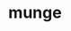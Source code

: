 ---
title: "munge"
layout: cache
categories: [package, develop]
meta: {"versions": ["0.5.14", "0.5.15"], "compilers": ["gcc@=11.1.0", "gcc@=11.3.0", "gcc@=7.5.0"], "oss": ["ubuntu18.04", "ubuntu20.04", "ubuntu22.04"], "platforms": ["linux"], "targets": ["ppc64le", "x86_64", "x86_64_v3"], "stacks": ["e4s", "e4s-power", "radiuss", "root", "tutorial"], "num_specs": 28, "num_specs_by_stack": {"radiuss": 19, "tutorial": 20, "root": 28, "e4s-power": 4, "e4s": 3}}
spec_details: [{"hash": "yleaibusivnqb63hgl3i54agkxuncejp", "compiler": "gcc@=7.5.0", "versions": ["0.5.15"], "os": "ubuntu18.04", "platform": "linux", "target": "x86_64", "variants": ["localstatedir=PREFIX/var"], "stacks": ["radiuss", "tutorial", "root"], "size": "-", "tarball": "https://binaries.spack.io/develop/build_cache/linux-ubuntu18.04-x86_64/gcc-7.5.0/munge-0.5.15/linux-ubuntu18.04-x86_64-gcc-7.5.0-munge-0.5.15-yleaibusivnqb63hgl3i54agkxuncejp.spack"}, {"hash": "y5dbf5lfb6zxcopxhpi6nt4ecokreclr", "compiler": "gcc@=7.5.0", "versions": ["0.5.15"], "os": "ubuntu18.04", "platform": "linux", "target": "x86_64", "variants": ["localstatedir=PREFIX/var"], "stacks": ["radiuss", "tutorial", "root"], "size": "-", "tarball": "https://binaries.spack.io/develop/build_cache/linux-ubuntu18.04-x86_64/gcc-7.5.0/munge-0.5.15/linux-ubuntu18.04-x86_64-gcc-7.5.0-munge-0.5.15-y5dbf5lfb6zxcopxhpi6nt4ecokreclr.spack"}, {"hash": "d7zheb42gxfydh2t4uxqpkrrvltfhex5", "compiler": "gcc@=7.5.0", "versions": ["0.5.15"], "os": "ubuntu18.04", "platform": "linux", "target": "x86_64", "variants": ["localstatedir=PREFIX/var"], "stacks": ["radiuss", "tutorial", "root"], "size": "-", "tarball": "https://binaries.spack.io/develop/build_cache/linux-ubuntu18.04-x86_64/gcc-7.5.0/munge-0.5.15/linux-ubuntu18.04-x86_64-gcc-7.5.0-munge-0.5.15-d7zheb42gxfydh2t4uxqpkrrvltfhex5.spack"}, {"hash": "bfebxlyb6xrxm5z7o4vkidzeksyswqf4", "compiler": "gcc@=7.5.0", "versions": ["0.5.14"], "os": "ubuntu18.04", "platform": "linux", "target": "x86_64", "variants": ["localstatedir=PREFIX/var"], "stacks": ["radiuss", "tutorial", "root"], "size": "-", "tarball": "https://binaries.spack.io/develop/build_cache/linux-ubuntu18.04-x86_64/gcc-7.5.0/munge-0.5.14/linux-ubuntu18.04-x86_64-gcc-7.5.0-munge-0.5.14-bfebxlyb6xrxm5z7o4vkidzeksyswqf4.spack"}, {"hash": "vey7eyd3sja7yhtswysuxlyymv22gbb2", "compiler": "gcc@=7.5.0", "versions": ["0.5.15"], "os": "ubuntu18.04", "platform": "linux", "target": "x86_64", "variants": ["build_system=autotools", "localstatedir=PREFIX/var"], "stacks": ["radiuss", "tutorial", "root"], "size": "-", "tarball": "https://binaries.spack.io/develop/build_cache/linux-ubuntu18.04-x86_64/gcc-7.5.0/munge-0.5.15/linux-ubuntu18.04-x86_64-gcc-7.5.0-munge-0.5.15-vey7eyd3sja7yhtswysuxlyymv22gbb2.spack"}, {"hash": "rsdux4w2pl6efbxboznrwrywdynoljf2", "compiler": "gcc@=7.5.0", "versions": ["0.5.15"], "os": "ubuntu18.04", "platform": "linux", "target": "x86_64", "variants": ["build_system=autotools", "localstatedir=PREFIX/var"], "stacks": ["radiuss", "tutorial", "root"], "size": "-", "tarball": "https://binaries.spack.io/develop/build_cache/linux-ubuntu18.04-x86_64/gcc-7.5.0/munge-0.5.15/linux-ubuntu18.04-x86_64-gcc-7.5.0-munge-0.5.15-rsdux4w2pl6efbxboznrwrywdynoljf2.spack"}, {"hash": "mr5egsr2lzy6oyaypn5cwc2mwf6i76xd", "compiler": "gcc@=7.5.0", "versions": ["0.5.15"], "os": "ubuntu18.04", "platform": "linux", "target": "x86_64", "variants": ["localstatedir=PREFIX/var"], "stacks": ["radiuss", "tutorial", "root"], "size": "-", "tarball": "https://binaries.spack.io/develop/build_cache/linux-ubuntu18.04-x86_64/gcc-7.5.0/munge-0.5.15/linux-ubuntu18.04-x86_64-gcc-7.5.0-munge-0.5.15-mr5egsr2lzy6oyaypn5cwc2mwf6i76xd.spack"}, {"hash": "qfddwk6u7zhmzpxo7o4m5nwb54w2e7yr", "compiler": "gcc@=7.5.0", "versions": ["0.5.15"], "os": "ubuntu18.04", "platform": "linux", "target": "x86_64", "variants": ["build_system=autotools", "localstatedir=PREFIX/var"], "stacks": ["radiuss", "tutorial", "root"], "size": "-", "tarball": "https://binaries.spack.io/develop/build_cache/linux-ubuntu18.04-x86_64/gcc-7.5.0/munge-0.5.15/linux-ubuntu18.04-x86_64-gcc-7.5.0-munge-0.5.15-qfddwk6u7zhmzpxo7o4m5nwb54w2e7yr.spack"}, {"hash": "ja6h4fkrsxoljcveucdxlpmgug6q75ob", "compiler": "gcc@=7.5.0", "versions": ["0.5.15"], "os": "ubuntu18.04", "platform": "linux", "target": "x86_64", "variants": ["build_system=autotools", "localstatedir=PREFIX/var"], "stacks": ["radiuss", "tutorial", "root"], "size": "-", "tarball": "https://binaries.spack.io/develop/build_cache/linux-ubuntu18.04-x86_64/gcc-7.5.0/munge-0.5.15/linux-ubuntu18.04-x86_64-gcc-7.5.0-munge-0.5.15-ja6h4fkrsxoljcveucdxlpmgug6q75ob.spack"}, {"hash": "qvax5eokjxz7jp3nmhqaitz76r54dewn", "compiler": "gcc@=7.5.0", "versions": ["0.5.15"], "os": "ubuntu18.04", "platform": "linux", "target": "x86_64", "variants": ["localstatedir=PREFIX/var"], "stacks": ["radiuss", "tutorial", "root"], "size": "-", "tarball": "https://binaries.spack.io/develop/build_cache/linux-ubuntu18.04-x86_64/gcc-7.5.0/munge-0.5.15/linux-ubuntu18.04-x86_64-gcc-7.5.0-munge-0.5.15-qvax5eokjxz7jp3nmhqaitz76r54dewn.spack"}, {"hash": "jauzdxyka3ykcb3ihwqekqs3qhalgp6n", "compiler": "gcc@=7.5.0", "versions": ["0.5.15"], "os": "ubuntu18.04", "platform": "linux", "target": "x86_64", "variants": ["build_system=autotools", "localstatedir=PREFIX/var"], "stacks": ["radiuss", "tutorial", "root"], "size": "-", "tarball": "https://binaries.spack.io/develop/build_cache/linux-ubuntu18.04-x86_64/gcc-7.5.0/munge-0.5.15/linux-ubuntu18.04-x86_64-gcc-7.5.0-munge-0.5.15-jauzdxyka3ykcb3ihwqekqs3qhalgp6n.spack"}, {"hash": "vuwj3e4vlaiaqnfjs6bn4j3oracgmoe5", "compiler": "gcc@=7.5.0", "versions": ["0.5.15"], "os": "ubuntu18.04", "platform": "linux", "target": "x86_64", "variants": ["build_system=autotools", "localstatedir=PREFIX/var"], "stacks": ["radiuss", "tutorial", "root"], "size": "-", "tarball": "https://binaries.spack.io/develop/build_cache/linux-ubuntu18.04-x86_64/gcc-7.5.0/munge-0.5.15/linux-ubuntu18.04-x86_64-gcc-7.5.0-munge-0.5.15-vuwj3e4vlaiaqnfjs6bn4j3oracgmoe5.spack"}, {"hash": "hfu6ctrdrh25ao57ptbro2sbejzuxdlt", "compiler": "gcc@=7.5.0", "versions": ["0.5.15"], "os": "ubuntu18.04", "platform": "linux", "target": "x86_64", "variants": ["build_system=autotools", "localstatedir=PREFIX/var"], "stacks": ["radiuss", "tutorial", "root"], "size": "-", "tarball": "https://binaries.spack.io/develop/build_cache/linux-ubuntu18.04-x86_64/gcc-7.5.0/munge-0.5.15/linux-ubuntu18.04-x86_64-gcc-7.5.0-munge-0.5.15-hfu6ctrdrh25ao57ptbro2sbejzuxdlt.spack"}, {"hash": "upir3xgau6mo55dyd2hkld6kx64m2wqw", "compiler": "gcc@=7.5.0", "versions": ["0.5.15"], "os": "ubuntu18.04", "platform": "linux", "target": "x86_64_v3", "variants": ["build_system=autotools", "localstatedir=PREFIX/var"], "stacks": ["radiuss", "tutorial", "root"], "size": "-", "tarball": "https://binaries.spack.io/develop/build_cache/linux-ubuntu18.04-x86_64_v3/gcc-7.5.0/munge-0.5.15/linux-ubuntu18.04-x86_64_v3-gcc-7.5.0-munge-0.5.15-upir3xgau6mo55dyd2hkld6kx64m2wqw.spack"}, {"hash": "ta3xfauwlqdmh74ufhreityjblpgpud4", "compiler": "gcc@=7.5.0", "versions": ["0.5.15"], "os": "ubuntu18.04", "platform": "linux", "target": "x86_64_v3", "variants": ["build_system=autotools", "localstatedir=PREFIX/var"], "stacks": ["radiuss", "tutorial", "root"], "size": "-", "tarball": "https://binaries.spack.io/develop/build_cache/linux-ubuntu18.04-x86_64_v3/gcc-7.5.0/munge-0.5.15/linux-ubuntu18.04-x86_64_v3-gcc-7.5.0-munge-0.5.15-ta3xfauwlqdmh74ufhreityjblpgpud4.spack"}, {"hash": "w645mvrfutl7cvbebe5bzsyhv2celhit", "compiler": "gcc@=7.5.0", "versions": ["0.5.15"], "os": "ubuntu18.04", "platform": "linux", "target": "x86_64_v3", "variants": ["build_system=autotools", "localstatedir=PREFIX/var"], "stacks": ["radiuss", "tutorial", "root"], "size": "-", "tarball": "https://binaries.spack.io/develop/build_cache/linux-ubuntu18.04-x86_64_v3/gcc-7.5.0/munge-0.5.15/linux-ubuntu18.04-x86_64_v3-gcc-7.5.0-munge-0.5.15-w645mvrfutl7cvbebe5bzsyhv2celhit.spack"}, {"hash": "dtohqznj4vv5y45etelaxmg6wqeu3tpz", "compiler": "gcc@=7.5.0", "versions": ["0.5.15"], "os": "ubuntu18.04", "platform": "linux", "target": "x86_64_v3", "variants": ["build_system=autotools", "localstatedir=PREFIX/var"], "stacks": ["radiuss", "root"], "size": "-", "tarball": "https://binaries.spack.io/develop/build_cache/linux-ubuntu18.04-x86_64_v3/gcc-7.5.0/munge-0.5.15/linux-ubuntu18.04-x86_64_v3-gcc-7.5.0-munge-0.5.15-dtohqznj4vv5y45etelaxmg6wqeu3tpz.spack"}, {"hash": "ev7idewd74fktzqvjhe2e32ew4cyiizr", "compiler": "gcc@=7.5.0", "versions": ["0.5.15"], "os": "ubuntu18.04", "platform": "linux", "target": "x86_64_v3", "variants": ["build_system=autotools", "localstatedir=PREFIX/var"], "stacks": ["radiuss", "tutorial", "root"], "size": "-", "tarball": "https://binaries.spack.io/develop/build_cache/linux-ubuntu18.04-x86_64_v3/gcc-7.5.0/munge-0.5.15/linux-ubuntu18.04-x86_64_v3-gcc-7.5.0-munge-0.5.15-ev7idewd74fktzqvjhe2e32ew4cyiizr.spack"}, {"hash": "abkcwu6jhlej6vloql6rdgvx3p2decev", "compiler": "gcc@=7.5.0", "versions": ["0.5.15"], "os": "ubuntu18.04", "platform": "linux", "target": "x86_64_v3", "variants": ["build_system=autotools", "localstatedir=PREFIX/var"], "stacks": ["radiuss", "tutorial", "root"], "size": "-", "tarball": "https://binaries.spack.io/develop/build_cache/linux-ubuntu18.04-x86_64_v3/gcc-7.5.0/munge-0.5.15/linux-ubuntu18.04-x86_64_v3-gcc-7.5.0-munge-0.5.15-abkcwu6jhlej6vloql6rdgvx3p2decev.spack"}, {"hash": "zwhdmenta5wcrw7ovyfgiivion7xdk2k", "compiler": "gcc@=11.1.0", "versions": ["0.5.15"], "os": "ubuntu20.04", "platform": "linux", "target": "ppc64le", "variants": ["build_system=autotools", "localstatedir=PREFIX/var"], "stacks": ["e4s-power", "root"], "size": "-", "tarball": "https://binaries.spack.io/develop/build_cache/linux-ubuntu20.04-ppc64le/gcc-11.1.0/munge-0.5.15/linux-ubuntu20.04-ppc64le-gcc-11.1.0-munge-0.5.15-zwhdmenta5wcrw7ovyfgiivion7xdk2k.spack"}, {"hash": "dibufsyvfvt622zietncmbwnie52hpdw", "compiler": "gcc@=11.1.0", "versions": ["0.5.15"], "os": "ubuntu20.04", "platform": "linux", "target": "ppc64le", "variants": ["build_system=autotools", "localstatedir=PREFIX/var"], "stacks": ["e4s-power", "root"], "size": "-", "tarball": "https://binaries.spack.io/develop/build_cache/linux-ubuntu20.04-ppc64le/gcc-11.1.0/munge-0.5.15/linux-ubuntu20.04-ppc64le-gcc-11.1.0-munge-0.5.15-dibufsyvfvt622zietncmbwnie52hpdw.spack"}, {"hash": "uwcasppvilzqspm4h7iohvmtcdln67os", "compiler": "gcc@=11.1.0", "versions": ["0.5.15"], "os": "ubuntu20.04", "platform": "linux", "target": "ppc64le", "variants": ["build_system=autotools", "localstatedir=PREFIX/var"], "stacks": ["e4s-power", "root"], "size": "-", "tarball": "https://binaries.spack.io/develop/build_cache/linux-ubuntu20.04-ppc64le/gcc-11.1.0/munge-0.5.15/linux-ubuntu20.04-ppc64le-gcc-11.1.0-munge-0.5.15-uwcasppvilzqspm4h7iohvmtcdln67os.spack"}, {"hash": "ajrceqo5pq3kg7iitdq3lu5nrahyclkj", "compiler": "gcc@=11.1.0", "versions": ["0.5.15"], "os": "ubuntu20.04", "platform": "linux", "target": "ppc64le", "variants": ["build_system=autotools", "localstatedir=PREFIX/var"], "stacks": ["e4s-power", "root"], "size": "-", "tarball": "https://binaries.spack.io/develop/build_cache/linux-ubuntu20.04-ppc64le/gcc-11.1.0/munge-0.5.15/linux-ubuntu20.04-ppc64le-gcc-11.1.0-munge-0.5.15-ajrceqo5pq3kg7iitdq3lu5nrahyclkj.spack"}, {"hash": "ra6ufqhpwc6ot6a42gtkgsrxn5fxr7tw", "compiler": "gcc@=11.1.0", "versions": ["0.5.15"], "os": "ubuntu20.04", "platform": "linux", "target": "x86_64_v3", "variants": ["build_system=autotools", "localstatedir=PREFIX/var"], "stacks": ["e4s", "root"], "size": "-", "tarball": "https://binaries.spack.io/develop/build_cache/linux-ubuntu20.04-x86_64_v3/gcc-11.1.0/munge-0.5.15/linux-ubuntu20.04-x86_64_v3-gcc-11.1.0-munge-0.5.15-ra6ufqhpwc6ot6a42gtkgsrxn5fxr7tw.spack"}, {"hash": "dq7bnnfi7vtopagy6mznkr2ka72aifhm", "compiler": "gcc@=11.1.0", "versions": ["0.5.15"], "os": "ubuntu20.04", "platform": "linux", "target": "x86_64_v3", "variants": ["build_system=autotools", "localstatedir=PREFIX/var"], "stacks": ["e4s", "root"], "size": "-", "tarball": "https://binaries.spack.io/develop/build_cache/linux-ubuntu20.04-x86_64_v3/gcc-11.1.0/munge-0.5.15/linux-ubuntu20.04-x86_64_v3-gcc-11.1.0-munge-0.5.15-dq7bnnfi7vtopagy6mznkr2ka72aifhm.spack"}, {"hash": "f5mg2oxqc5buxjc5z3jf6qthqg3sutmx", "compiler": "gcc@=11.1.0", "versions": ["0.5.15"], "os": "ubuntu20.04", "platform": "linux", "target": "x86_64_v3", "variants": ["build_system=autotools", "localstatedir=PREFIX/var"], "stacks": ["e4s", "root"], "size": "-", "tarball": "https://binaries.spack.io/develop/build_cache/linux-ubuntu20.04-x86_64_v3/gcc-11.1.0/munge-0.5.15/linux-ubuntu20.04-x86_64_v3-gcc-11.1.0-munge-0.5.15-f5mg2oxqc5buxjc5z3jf6qthqg3sutmx.spack"}, {"hash": "ktign4amxt6d6ey4l2dqfzosfysve5sh", "compiler": "gcc@=11.3.0", "versions": ["0.5.15"], "os": "ubuntu22.04", "platform": "linux", "target": "x86_64_v3", "variants": ["build_system=autotools", "localstatedir=PREFIX/var"], "stacks": ["tutorial", "root"], "size": "-", "tarball": "https://binaries.spack.io/develop/build_cache/linux-ubuntu22.04-x86_64_v3/gcc-11.3.0/munge-0.5.15/linux-ubuntu22.04-x86_64_v3-gcc-11.3.0-munge-0.5.15-ktign4amxt6d6ey4l2dqfzosfysve5sh.spack"}, {"hash": "b63l6tkldu2dsoemdpeiao3gm4bu6a2j", "compiler": "gcc@=11.3.0", "versions": ["0.5.15"], "os": "ubuntu22.04", "platform": "linux", "target": "x86_64_v3", "variants": ["build_system=autotools", "localstatedir=PREFIX/var"], "stacks": ["tutorial", "root"], "size": "-", "tarball": "https://binaries.spack.io/develop/build_cache/linux-ubuntu22.04-x86_64_v3/gcc-11.3.0/munge-0.5.15/linux-ubuntu22.04-x86_64_v3-gcc-11.3.0-munge-0.5.15-b63l6tkldu2dsoemdpeiao3gm4bu6a2j.spack"}]
---